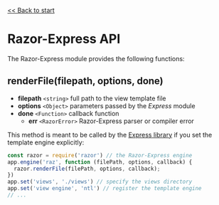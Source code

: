 [<< Back to start](../README.md)

# Razor-Express API

The Razor-Express module provides the following functions:

## renderFile(filepath, options, done)
* **filepath** `<string>` full path to the view template file
* **options** `<Object>` parameters passed by the *Express* module
* **done** `<Function>` callback function
  * **err** `<RazorError>` Razor-Express parser or compiler error

This method is meant to be called by the [Express library](https://expressjs.com/en/advanced/developing-template-engines.html) if you set the template engine explicitly: 
```JavaScript
const razor = require('razor') // the Razor-Express engine 
app.engine('raz', function (filePath, options, callback) {
  razor.renderFile(filePath, options, callback);
})
app.set('views', './views') // specify the views directory
app.set('view engine', 'ntl') // register the template engine
// ...
```
